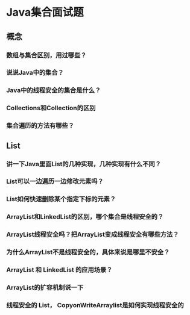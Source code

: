 # Java集合面试题

## 概念

### 数组与集合区别，用过哪些？

### 说说Java中的集合？

### Java中的线程安全的集合是什么？

### Collections和Collection的区别

### 集合遍历的方法有哪些？

## List

### 讲一下Java里面List的几种实现，几种实现有什么不同？

### List可以一边遍历一边修改元素吗？

### List如何快速删除某个指定下标的元素？

### ArrayList和LinkedList的区别，哪个集合是线程安全的？

### ArrayList线程安全吗？把ArrayList变成线程安全有哪些方法？

### 为什么ArrayList不是线程安全的，具体来说是哪里不安全？

### ArrayList 和 LinkedList 的应用场景？

### ArrayList的扩容机制说一下

### 线程安全的 List， CopyonWriteArraylist是如何实现线程安全的
